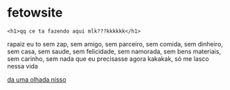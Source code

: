 # fetowsite
<!DOCTYPE html>
<html lang="pt-BR">
<head>
    <meta charset="UTF-8">
    <meta name="viewport" content="width=device-width, initial-scale=1.0">
    <title>fetow</title>
</head>
<body>

    <h1>qq ce ta fazendo aqui mlk???kkkkkk</h1>
<p>rapaiz eu to sem zap, sem amigo, sem parceiro, sem comida, sem dinheiro, sem casa, sem saude, sem felicidade, sem namorada, sem bens materiais, sem carinho, sem nada que eu precisasse agora kakakak, só me lasco nessa vida</p>

<a href="https://www.youtube.com/watch?v=dQw4w9WgXcQ">da uma olhada nisso</a>

</body>
</html>
